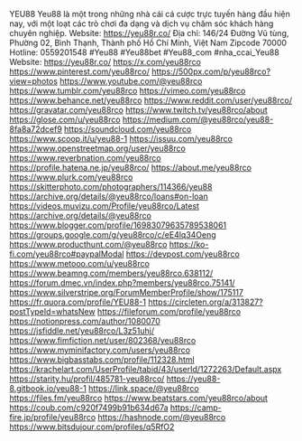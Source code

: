 YEU88
Yeu88 là một trong những nhà cái cá cược trực tuyến hàng đầu hiện nay, với một loạt các trò chơi đa dạng và dịch vụ chăm sóc khách hàng chuyên nghiệp.
Website: https://yeu88r.co/
Địa chỉ: 146/24 Đường Vũ tùng, Phường 02, Bình Thạnh, Thành phố Hồ Chí Minh, Việt Nam Zipcode 70000
Hotline: 0559201548
#Yeu88 #Yeu88bet #Yeu88_com  #nha_ccai_Yeu88
Website:
https://yeu88r.co/
https://x.com/yeu88rco
https://www.pinterest.com/yeu88rco/
https://500px.com/p/yeu88rco?view=photos
https://www.youtube.com/@yeu88rco
https://www.tumblr.com/yeu88rco
https://vimeo.com/yeu88rco
https://www.behance.net/yeu88rco
https://www.reddit.com/user/yeu88rco/
https://gravatar.com/yeu88rco
https://www.twitch.tv/yeu88rco/about
https://glose.com/u/yeu88rco
https://medium.com/@yeu88rco/yeu88-8fa8a72dcef9
https://soundcloud.com/yeu88rco
https://www.scoop.it/u/yeu88-1
https://issuu.com/yeu88rco
https://www.openstreetmap.org/user/yeu88rco
https://www.reverbnation.com/yeu88rco
https://profile.hatena.ne.jp/yeu88rco/
https://about.me/yeu88rco
https://www.plurk.com/yeu88rco
https://skitterphoto.com/photographers/114366/yeu88
https://archive.org/details/@yeu88rco/loans#on-loan
https://videos.muvizu.com/Profile/yeu88rco/Latest
https://archive.org/details/@yeu88rco
https://www.blogger.com/profile/16983079635789538061
https://groups.google.com/g/yeu88rco/c/eE4lq34Oeng
https://www.producthunt.com/@yeu88rco
https://ko-fi.com/yeu88rco#paypalModal
https://devpost.com/yeu88rco
https://www.metooo.com/u/yeu88rco
https://www.beamng.com/members/yeu88rco.638112/
https://forum.dmec.vn/index.php?members/yeu88rco.75141/
https://www.silverstripe.org/ForumMemberProfile/show/175117
https://fr.quora.com/profile/YEU88-1
https://circleten.org/a/313827?postTypeId=whatsNew
https://fileforum.com/profile/yeu88rco
https://notionpress.com/author/1080070
https://jsfiddle.net/yeu88rco/L3z51uhj/
https://www.fimfiction.net/user/802368/yeu88rco
https://www.myminifactory.com/users/yeu88rco
https://www.bigbasstabs.com/profile/112328.html
https://krachelart.com/UserProfile/tabid/43/userId/1272263/Default.aspx
https://starity.hu/profil/485781-yeu88rco/
https://yeu88-8.gitbook.io/yeu88-1
https://link.space/@yeu88rco
https://files.fm/yeu88rco
https://www.beatstars.com/yeu88rco/about
https://coub.com/c920f7499b91b634d67a
https://camp-fire.jp/profile/yeu88rco
https://hashnode.com/@yeu88rco
https://www.bitsdujour.com/profiles/q5RfO2